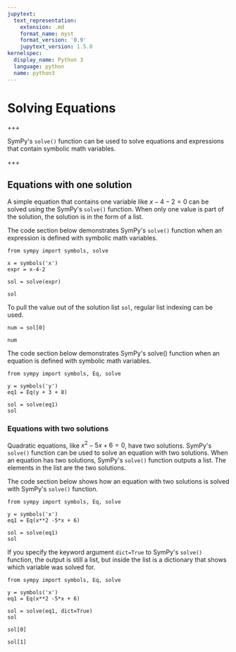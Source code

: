 ```yaml
---
jupytext:
  text_representation:
    extension: .md
    format_name: myst
    format_version: '0.9'
    jupytext_version: 1.5.0
kernelspec:
  display_name: Python 3
  language: python
  name: python3
---
```


# Solving Equations

+++

SymPy's ```solve()``` function can be used to solve equations and expressions that contain symbolic math variables.

+++

## Equations with one solution

A simple equation that contains one variable like $x-4-2 = 0$ can be solved using the SymPy's  ```solve()``` function. When only one value is part of the solution, the solution is in the form of a list.

The code section below demonstrates SymPy's ```solve()``` function when an expression is defined with symbolic math variables.

```{code-cell} ipython3
from sympy import symbols, solve

x = symbols('x')
expr = x-4-2

sol = solve(expr)

sol
```

To pull the value out of the solution list ```sol```, regular list indexing can be used.

```{code-cell} ipython3
num = sol[0]

num
```

The code section below demonstrates SymPy's solve() function when an equation is defined with symbolic math variables.

```{code-cell} ipython3
from sympy import symbols, Eq, solve

y = symbols('y')
eq1 = Eq(y + 3 + 8)

sol = solve(eq1)
sol
```

### Equations with two solutions

Quadratic equations, like $x^2 - 5x + 6 = 0$, have two solutions. SymPy's ```solve()``` function can be used to solve an equation with two solutions. When an equation has two solutions, SymPy's ```solve()``` function outputs a list. The elements in the list are the two solutions.

The code section below shows how an equation with two solutions is solved with SymPy's ```solve()``` function.

```{code-cell} ipython3
from sympy import symbols, Eq, solve

y = symbols('x')
eq1 = Eq(x**2 -5*x + 6)

sol = solve(eq1)
sol
```

If you specify the keyword argument ```dict=True``` to SymPy's ```solve()``` function, the output is still a list, but inside the list is a dictionary that shows which variable was solved for.

```{code-cell} ipython3
from sympy import symbols, Eq, solve

y = symbols('x')
eq1 = Eq(x**2 -5*x + 6)

sol = solve(eq1, dict=True)
sol
```

```{code-cell} ipython3
sol[0]
```

```{code-cell} ipython3
sol[1]
```

```{code-cell} ipython3

```
